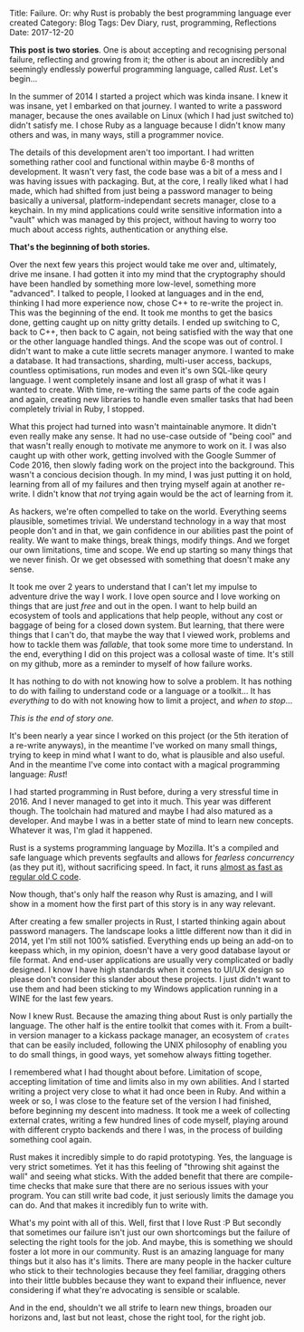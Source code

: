 Title: Failure. Or: why Rust is probably the best programming language ever created
Category: Blog
Tags: Dev Diary, rust, programming, Reflections
Date: 2017-12-20


**This post is two stories**. One is about accepting and recognising personal failure, reflecting and growing from it; the other is about an incredibly and seemingly endlessly powerful programming language, called *Rust*. Let's begin...

In the summer of 2014 I started a project which was kinda insane. I knew it was insane, yet I embarked on that journey. I wanted to write a password manager, because the ones available on Linux (which I had just switched to) didn't satisfy me. I chose Ruby as a language because I didn't know many others and was, in many ways, still a programmer novice.

The details of this development aren't too important. I had written something rather cool and functional within maybe 6-8 months of development. It wasn't very fast, the code base was a bit of a mess and I was having issues with packaging. But, at the core, I really liked what I had made, which had shifted from just being a password manager to being basically a universal, platform-independant secrets manager, close to a keychain. In my mind applications could write sensitive information into a "vault" which was managed by this project, without having to worry too much about access rights, authentication or anything else.

**That's the beginning of both stories.**

Over the next few years this project would take me over and, ultimately, drive me insane. I had gotten it into my mind that the cryptography should have been handled by something more low-level, something more "advanced". I talked to people, I looked at languages and in the end, thinking I had more experience now, chose C++ to re-write the project in. This was the beginning of the end. It took me months to get the basics done, getting caught up on nitty gritty details. I ended up switching to C, back to C++, then back to C again, not being satisfied with the way that one or the other language handled things. And the scope was out of control. I didn't want to make a cute little secrets manager anymore. I wanted to make a database. It had transactions, sharding, multi-user access, backups, countless optimisations, run modes and even it's own SQL-like qeury language. I went completely insane and lost all grasp of what it was I wanted to create. With time, re-writing the same parts of the code again and again, creating new libraries to handle even smaller tasks that had been completely trivial in Ruby, I stopped. 

What this project had turned into wasn't maintainable anymore. It didn't even really make any sense. It had no use-case outside of "being cool" and that wasn't really enough to motivate me anymore to work on it. I was also caught up with other work, getting involved with the Google Summer of Code 2016, then slowly fading work on the project into the background. This wasn't a concious decision though. In my mind, I was just putting it on hold, learning from all of my failures and then trying myself again at another re-write. I didn't know that *not* trying again would be the act of learning from it.

As hackers, we're often compelled to take on the world. Everything seems plausible, sometimes trivial. We understand technology in a way that most people don't and in that, we gain confidence in our abilities past the point of reality. We want to make things, break things, modify things. And we forget our own limitations, time and scope. We end up starting so many things that we never finish. Or we get obsessed with something that doesn't make any sense.

It took me over 2 years to understand that I can't let my impulse to adventure drive the way I work. I love open source and I love working on things that are just *free* and out in the open. I want to help build an ecosystem of tools and applications that help people, without any cost or baggage of being for a closed down system. But learning, that there were things that I can't do, that maybe the way that I viewed work, problems and how to tackle them was *fallable*, that took some more time to understand. In the end, everything I did on this project was a collosal waste of time. It's still on my github, more as a reminder to myself of how failure works.

It has nothing to do with not knowing how to solve a problem. It has nothing to do with failing to understand code or a language or a toolkit... It has *everything* to do with not knowing how to limit a project, and *when to stop*...

*This is the end of story one.*

It's been nearly a year since I worked on this project (or the 5th iteration of a re-write anyways), in the meantime I've worked on many small things, trying to keep in mind what I want to do, what is plausible and also useful. And in the meantime I've come into contact with a magical programming language: *Rust*!

I had started programming in Rust before, during a very stressful time in 2016. And I never managed to get into it much. This year was different though. The toolchain had matured and maybe I had also matured as a developer. And maybe I was in a better state of mind to learn new concepts. Whatever it was, I'm glad it happened.

Rust is a systems programming language by Mozilla. It's a compiled and safe language which prevents segfaults and allows for *fearless concurrency* (as they put it), without sacrificing speed. In fact, it runs [almost as fast as regular old C code]().

Now though, that's only half the reason why Rust is amazing, and I will show in a moment how the first part of this story is in any way relevant.

After creating a few smaller projects in Rust, I started thinking again about password managers. The landscape looks a little different now than it did in 2014, yet I'm still not 100% satisfied. Everything ends up being an add-on to keepass which, in my opinion, doesn't have a very good database layout or file format. And end-user applications are usually very complicated or badly designed. I know I have high standards when it comes to UI/UX design so please don't consider this slander about these projects. I just didn't want to use them and had been sticking to my Windows application running in a WINE for the last few years.

Now I knew Rust. Because the amazing thing about Rust is only partially the language. The other half is the entire toolkit that comes with it. From a built-in version manager to a kickass package manager, an ecosystem of `crates` that can be easily included, following the UNIX philosophy of enabling you to do small things, in good ways, yet somehow always fitting together.

I remembered what I had thought about before. Limitation of scope, accepting limitation of time and limits also in my own abilities. And I started writing a project very close to what it had once been in Ruby. And within a week or so, I was close to the feature set of the version I had finished, before beginning my descent into madness. It took me a week of collecting external crates, writing a few hundred lines of code myself, playing around with different crypto backends and there I was, in the process of building something cool again.

Rust makes it incredibly simple to do rapid prototyping. Yes, the language is very strict sometimes. Yet it has this feeling of "throwing shit against the wall" and seeing what sticks. With the added benefit that there are compile-time checks that make sure that there are no serious issues with your program. You can still write bad code, it just seriously limits the damage you can do. And that makes it incredibly fun to write with.

What's my point with all of this. Well, first that I love Rust :P But secondly that sometimes our failure isn't just our own shortcomings but the failure of selecting the right tools for the job. And maybe, this is something we should foster a lot more in our community. Rust is an amazing language for many things but it also has it's limits. There are many people in the hacker culture who stick to their technologies because they feel familiar, dragging others into their little bubbles because they want to expand their influence, never considering if what they're advocating is sensible or scalable.

And in the end, shouldn't we all strife to learn new things, broaden our horizons and, last but not least, chose the right tool, for the right job.
